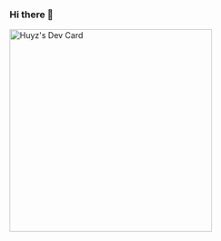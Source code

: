 ### Hi there 👋

<!--
**spartan-huyle/spartan-huyle** is a ✨ _special_ ✨ repository because its `README.md` (this file) appears on your GitHub profile.

Here are some ideas to get you started:

- 🔭 I’m currently working on ...
- 🌱 I’m currently learning ...
- 👯 I’m looking to collaborate on ...
- 🤔 I’m looking for help with ...
- 💬 Ask me about ...
- 📫 How to reach me: ...
- 😄 Pronouns: ...
- ⚡ Fun fact: ...
-->

<a href="https://app.daily.dev/huyzuyz"><img src="https://api.daily.dev/devcards/v2/NsQhv3UtqALsL3H63iP9t.png?type=default&r=akw" width="356" alt="Huyz's Dev Card"/></a>
